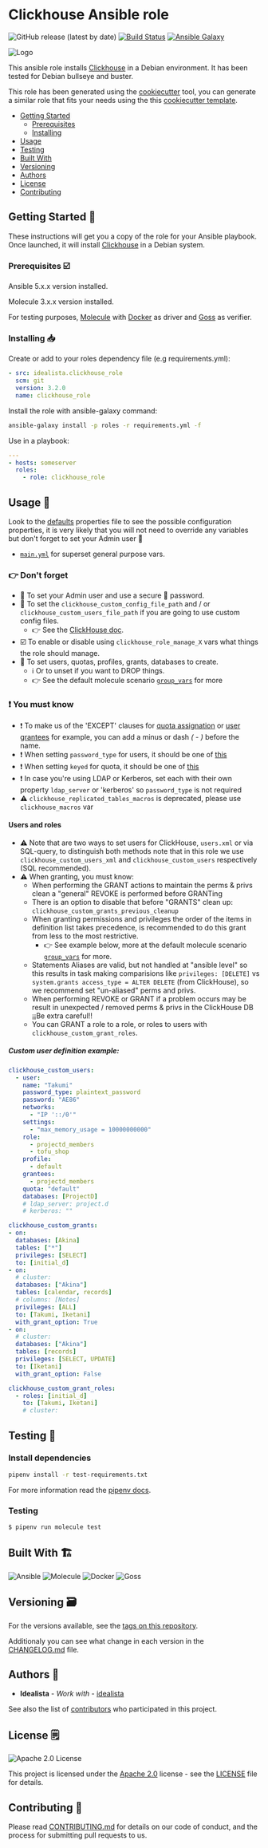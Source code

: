 # Clickhouse Ansible role

![GitHub release (latest by date)](https://img.shields.io/github/v/release/idealista/clickhouse_role?color=%23B62682)
[![Build Status](https://travis-ci.org/idealista/clickhouse_role.png)](https://travis-ci.org/idealista/clickhouse_role) [![Ansible Galaxy](https://img.shields.io/badge/galaxy-idealista.clickhouse_role-B62682.svg)](https://galaxy.ansible.com/idealista/clickhouse_role)

![Logo](https://raw.githubusercontent.com/idealista/clickhouse_role/main/logo.gif)

This ansible role installs [Clickhouse](https://clickhouse.com/) in a Debian environment. It has been tested for Debian bullseye and buster.

This role has been generated using the [cookiecutter](https://github.com/cookiecutter/cookiecutter) tool, you can generate a similar role that fits your needs using the this [cookiecutter template](https://github.com/idealista/cookiecutter-ansible-role).

- [Getting Started](#getting-started-checkered_flag)
  - [Prerequisites](#prerequisites-ballot_box_with_check)
  - [Installing](#Installing-inbox_tray )
- [Usage](#usage-runner)
- [Testing](#testing-test_tube)
- [Built With](#built-with-building_construction)
- [Versioning](#versioning-card_file_box)
- [Authors](#authors-superhero)
- [License](#license-spiral_notepad)
- [Contributing](#contributing-construction_worker)

## Getting Started :checkered_flag:

These instructions will get you a copy of the role for your Ansible playbook. Once launched, it will install [Clickhouse](https://clickhouse.com/) in a Debian system.

### Prerequisites :ballot_box_with_check:

Ansible 5.x.x version installed.

Molecule 3.x.x version installed.

For testing purposes, [Molecule](https://molecule.readthedocs.io/) with [Docker](https://www.docker.com/) as driver and [Goss](https://github.com/aelsabbahy/goss) as verifier.

### Installing :inbox_tray:

Create or add to your roles dependency file (e.g requirements.yml):

```yml
- src: idealista.clickhouse_role
  scm: git
  version: 3.2.0
  name: clickhouse_role
```

Install the role with ansible-galaxy command:

```sh
ansible-galaxy install -p roles -r requirements.yml -f
```

Use in a playbook:

```yml
---
- hosts: someserver
  roles:
    - role: clickhouse_role
```

## Usage :runner:

Look to the [defaults](defaults/main.yml) properties file to see the possible configuration properties, it is very likely that you will not need to override any variables but don't forget to set your Admin user 🦸

- [`main.yml`](./defaults/main.yml) for superset general purpose vars.

### 👉 Don't forget

- 🦸 To set your Admin user and use a secure 🔑 password.
- 📝 To set the `clickhouse_custom_config_file_path` and / or `clickhouse_custom_users_file_path` if you are going to use custom config files.
  - 👉 See the [ClickHouse doc](https://clickhouse.com/docs/en/operations/configuration-files/).
- ☑️ To enable or disable using `clickhouse_role_manage_X` vars what things the role should manage.
- 📝 To set users, quotas, profiles, grants, databases to create.
  - ℹ️ Or to unset if you want to DROP things.
  - 👉 See the default molecule scenario [`group_vars`](./molecule/default/group_vars/clickhouse_group.yml) for more

### ❗ You must know

- ❗ To make us of the 'EXCEPT' clauses for [quota assignation](https://clickhouse.com/docs/en/sql-reference/statements/create/quota/) or [user grantees](https://clickhouse.com/docs/en/sql-reference/statements/create/user/#grantees) for example, you can add a minus or dash _( - )_ before the name.
- ❗ When setting `password_type` for users, it should be one of [this](https://clickhouse.com/docs/en/sql-reference/statements/create/user/#identification)
- ❗ When setting `keyed` for quota, it should be one of [this](https://clickhouse.com/docs/en/sql-reference/statements/create/quota/)
- ❗ In case you're using LDAP or Kerberos, set each with their own property `ldap_server` or 'kerberos' so `password_type` is not required
- ⚠️ `clickhouse_replicated_tables_macros` is deprecated, please use `clickhouse_macros` var

#### Users and roles

- ⚠️ Note that are two ways to set users for ClickHouse, `users.xml` or via SQL-query, to distinguish both methods note that in this role we use `clickhouse_custom_users_xml` and `clickhouse_custom_users` respectively (SQL recommended).
- ⚠️ When granting, you must know:
  - When performing the GRANT actions to maintain the perms & privs clean a "general" REVOKE is performed before GRANTing
  - There is an option to disable that before "GRANTS" clean up: `clickhouse_custom_grants_previous_cleanup`
  - When granting permissions and privileges the order of the items in definition list takes precedence, is recommended to do this grant from less to the most restrictive.
    - 👉 See example below, more at the default molecule scenario [`group_vars`](./molecule/default/group_vars/clickhouse_group.yml) for more.
  - Statements Aliases are valid, but not handled at "ansible level" so this results in task making comparisions like `privileges: [DELETE]` vs `system.grants access_type = ALTER DELETE` (from ClickHouse), so we recommend set "un-aliased" perms and privs.
  - When performing REVOKE or GRANT if a problem occurs may be result in unexpected / removed perms & privs in the ClickHouse DB ¡¡Be extra careful!!
  - You can GRANT a role to a role, or roles to users with `clickhouse_custom_grant_roles`.

##### Custom user definition example:

  ```yml
  clickhouse_custom_users:
    - user:
      name: "Takumi"
      password_type: plaintext_password
      password: "AE86"
      networks:
        - "IP '::/0'"
      settings:
        - "max_memory_usage = 10000000000"
      role:
        - projectd_members
        - tofu_shop
      profile:
        - default
      grantees:
        - projectd_members
      quota: "default"
      databases: [ProjectD]
      # ldap_server: project.d
      # kerberos: ""

  clickhouse_custom_grants:
  - on:
    databases: [Akina]
    tables: ["*"]
    privileges: [SELECT]
    to: [initial_d]
  - on:
    # cluster:
    databases: ["Akina"]
    tables: [calendar, records]
    # columns: [Notes]
    privileges: [ALL]
    to: [Takumi, Iketani]
    with_grant_option: True
  - on:
    # cluster:
    databases: ["Akina"]
    tables: [records]
    privileges: [SELECT, UPDATE]
    to: [Iketani]
    with_grant_option: False

  clickhouse_custom_grant_roles:
    - roles: [initial_d]
      to: [Takumi, Iketani]
      # cluster:
```

## Testing :test_tube:

### Install dependencies

```sh
pipenv install -r test-requirements.txt
```

For more information read the [pipenv docs](ipenv-fork.readthedocs.io/en/latest/).

### Testing

```sh
$ pipenv run molecule test 
```

## Built With :building_construction:

![Ansible](https://img.shields.io/badge/ansible-4.10.0-green.svg)
![Molecule](https://img.shields.io/badge/molecule-3.5.2-green.svg)
![Docker](https://img.shields.io/badge/docker-5.0.3-blue.svg)
![Goss](https://img.shields.io/badge/goss-0.3.13-green.svg)

## Versioning :card_file_box:

For the versions available, see the [tags on this repository](https://github.com/idealista/clickhouse_role/tags).

Additionaly you can see what change in each version in the [CHANGELOG.md](CHANGELOG.md) file.

## Authors :superhero:

- **Idealista** - _Work with_ - [idealista](https://github.com/idealista)

See also the list of [contributors](https://github.com/idealista/clickhouse_role/contributors) who participated in this project.

## License :spiral_notepad:

![Apache 2.0 License](https://img.shields.io/hexpm/l/plug.svg)

This project is licensed under the [Apache 2.0](https://www.apache.org/licenses/LICENSE-2.0) license - see the [LICENSE](LICENSE) file for details.

## Contributing :construction_worker:

Please read [CONTRIBUTING.md](.github/CONTRIBUTING.md) for details on our code of conduct, and the process for submitting pull requests to us.
